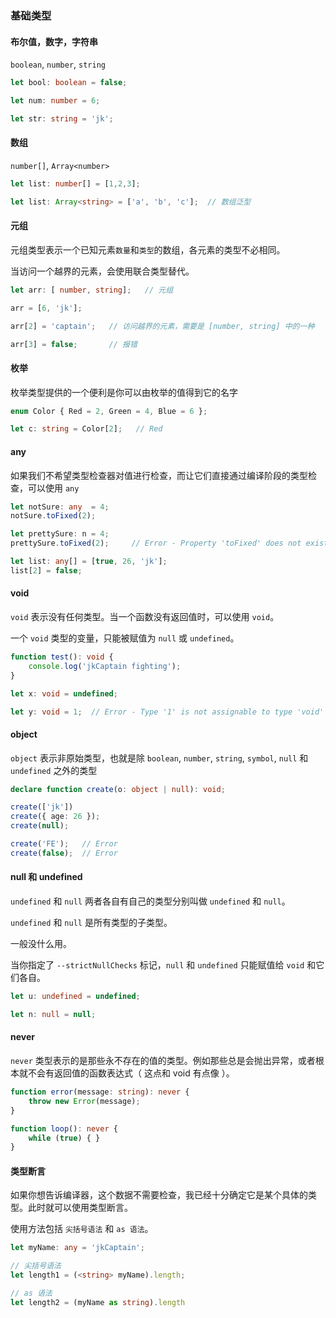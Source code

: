 ### 基础类型

#### 布尔值，数字，字符串

`boolean`, `number`, `string`

``` typescript
let bool: boolean = false;

let num: number = 6;

let str: string = 'jk';
```

#### 数组

`number[]`,  `Array<number>`

``` typescript
let list: number[] = [1,2,3];

let list: Array<string> = ['a', 'b', 'c'];  // 数组泛型
```

#### 元组

元组类型表示一个已知元素`数量`和`类型`的数组，各元素的类型不必相同。

当访问一个越界的元素，会使用联合类型替代。

``` typescript
let arr: [ number, string];   // 元组

arr = [6, 'jk'];

arr[2] = 'captain';   // 访问越界的元素，需要是 [number, string] 中的一种

arr[3] = false;       // 报错
```

#### 枚举

枚举类型提供的一个便利是你可以由枚举的值得到它的名字

``` typescript
enum Color { Red = 2, Green = 4, Blue = 6 };

let c: string = Color[2];   // Red
```

#### any

如果我们不希望类型检查器对值进行检查，而让它们直接通过编译阶段的类型检查，可以使用 `any`

``` typescript
let notSure: any  = 4;
notSure.toFixed(2);

let prettySure: n = 4;
prettySure.toFixed(2);     // Error - Property 'toFixed' does not exist on type 'Object'

let list: any[] = [true, 26, 'jk'];
list[2] = false;
```

#### void

`void` 表示没有任何类型。当一个函数没有返回值时，可以使用 `void`。

一个 `void` 类型的变量，只能被赋值为 `null` 或 `undefined`。

``` typescript
function test(): void {
    console.log('jkCaptain fighting');
}

let x: void = undefined;

let y: void = 1;  // Error - Type '1' is not assignable to type 'void'
```

#### object

`object` 表示非原始类型，也就是除 `boolean`, `number`, `string`, `symbol`, `null` 和 `undefined` 之外的类型

``` typescript
declare function create(o: object | null): void;

create(['jk'])
create({ age: 26 });
create(null);

create('FE');   // Error
create(false);  // Error
```

#### null 和 undefined

`undefined` 和 `null` 两者各自有自己的类型分别叫做 `undefined` 和 `null`。

`undefined` 和 `null` 是所有类型的子类型。

一般没什么用。

当你指定了 `--strictNullChecks` 标记，`null` 和 `undefined` 只能赋值给 `void` 和它们各自。

``` typescript
let u: undefined = undefined;

let n: null = null;
```

#### never

`never` 类型表示的是那些永不存在的值的类型。例如那些总是会抛出异常，或者根本就不会有返回值的函数表达式（ 这点和 void 有点像 ）。

``` typescript
function error(message: string): never {
    throw new Error(message);
}

function loop(): never {
    while (true) { }
}
```

#### 类型断言

如果你想告诉编译器，这个数据不需要检查，我已经十分确定它是某个具体的类型。此时就可以使用类型断言。

使用方法包括 `尖括号语法` 和 `as 语法`。

``` typescript
let myName: any = 'jkCaptain';

// 尖括号语法
let length1 = (<string> myName).length;

// as 语法
let length2 = (myName as string).length
```




